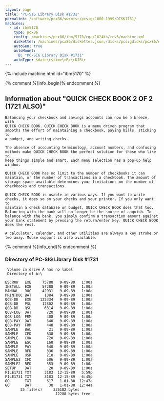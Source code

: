 ```yaml
---
layout: page
title: "PC-SIG Library Disk #1731"
permalink: /software/pcx86/sw/misc/pcsig/1000-1999/DISK1731/
machines:
  - id: ibm5170
    type: pcx86
    config: /machines/pcx86/ibm/5170/cga/1024kb/rev3/machine.xml
    diskettes: /machines/pcx86/diskettes.json,/disks/pcsigdisks/pcx86/diskettes.json
    autoGen: true
    autoMount:
      B: "PC-SIG Library Disk #1731"
    autoType: $date\r$time\rB:\rDIR\r
---
```


{% include machine.html id="ibm5170" %}

{% comment %}info_begin{% endcomment %}

## Information about "QUICK CHECK BOOK 2 OF 2 (1721 ALSO)"

    Balancing your checkbook and savings accounts can now be a breeze, with
    QUICK CHECK BOOK. QUICK CHECK BOOK is a menu driven program that
    smooths the effort of maintaining a checkbook, paying bills, sticking to
    a budget, and writing checks.
    
    The absence of accounting terminology, account numbers, and confusing
    methods make QUICK CHECK BOOK the perfect solution for those who like to
    keep things simple and smart. Each menu selection has a pop-up help
    window.
    
    QUICK CHECK BOOK has no limit to the number of checkbooks it can
    maintain, or the number of transactions in a checkbook. The amount of
    storage space available determines your limitations on the number of
    checkbooks and transactions.
    
    QUICK CHECK BOOK is usable in various ways. If you want to write
    checks, it does so on your checks and your printer. If you only want to
    maintain a check database or budget, QUICK CHECK BOOK does that too.
    Balancing with the bank will no longer be the source of anguish. To
    balance with the bank, you simply confirm a transaction amount against
    your bank statement by pressing the return/enter key. QUICK CHECK BOOK
    does the rest.
    
    A calculator, calendar, and other utilities are always a key stroke or
    two away. Mouse support is also available.
{% comment %}info_end{% endcomment %}


### Directory of PC-SIG Library Disk #1731

     Volume in drive A has no label
     Directory of A:\

    ESCROW   EXE     75788   9-09-89   1:00a
    INSTALL  EXE     57288   9-09-89   1:00a
    MANUAL   DOC     42931   9-09-89   1:00a
    PRINTDOC BAT      1084   9-09-89   1:00a
    QCB-DB   EXE    125334   9-09-89   1:00a
    QCB-DB   PSL     12802   9-09-89   1:00a
    QCB-DB   QSL      6314   9-09-89   1:00a
    QCB-LOG  DAT       720   9-09-89   1:00a
    QCB-LOG  FRM       408   9-09-89   1:00a
    QCB-PAY  DAT       640   9-09-89   1:00a
    QCB-PAY  FRM       448   9-09-89   1:00a
    SAMPLE   BAL        21   9-09-89   1:00a
    SAMPLE   CFD       838   9-09-89   1:00a
    SAMPLE   CHK       720   9-09-89   1:00a
    SAMPLE   ESC       160   9-09-89   1:00a
    SAMPLE   PAY       640   9-09-89   1:00a
    SAMPLE   RFD       836   9-09-89   1:00a
    SAMPLE   USR       210   9-09-89   1:00a
    SAMPLE2  CFD       606   9-09-89   1:00a
    SAMPLE2  RFD       353   9-09-89   1:00a
    SETUP    DAT        20   9-09-89   1:00a
    FILE1721 TXT      3183  12-15-89   5:59p
    FILE1731 TXT      3183  12-15-89   6:45p
    GO       TXT       617   1-01-80  12:47a
    GO       BAT        38   1-01-80  12:44a
           25 file(s)     335182 bytes
                           12288 bytes free

